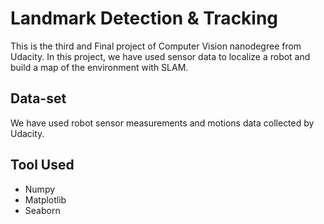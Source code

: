 # Landmark Detection & Tracking
This is the third and Final project of Computer Vision nanodegree from Udacity. In this project, we have used sensor data to localize a robot and build a map of the environment with SLAM. 
## Data-set
We have used robot sensor measurements and motions data collected by Udacity.

## Tool Used
- Numpy
- Matplotlib
- Seaborn
